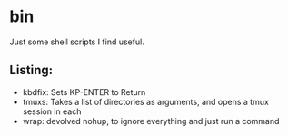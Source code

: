 # bin

Just some shell scripts I find useful.


## Listing:

- kbdfix: Sets KP-ENTER to Return
- tmuxs: Takes a list of directories as arguments, and opens a tmux session in
  each
- wrap: devolved nohup, to ignore everything and just run a command



